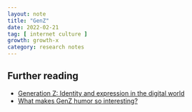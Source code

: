 ```yaml
---
layout: note
title: "GenZ"
date: 2022-02-21
tag: [ internet culture ]
growth: growth-x
category: research notes
---
```


## Further reading 

- [Generation Z: Identity and expression in the digital world](https://medium.com/@bvatere/generation-z-identity-and-expression-in-the-digital-world-50d2b28df829)
- [What makes GenZ humor so interesting?](https://www.youtube.com/watch?v=a1LyTThf7V0&t=515s)